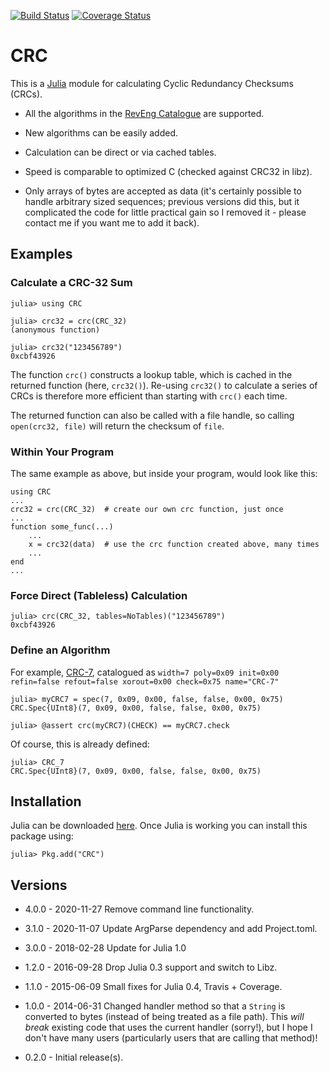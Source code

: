 [![Build Status](https://travis-ci.org/andrewcooke/CRC.jl.png)](https://travis-ci.org/andrewcooke/CRC.jl)
[![Coverage Status](https://coveralls.io/repos/andrewcooke/CRC.jl/badge.svg)](https://coveralls.io/r/andrewcooke/CRC.jl)

# CRC

This is a [Julia](http://julialang.org/) module for calculating Cyclic
Redundancy Checksums (CRCs).

* All the algorithms in the [RevEng
  Catalogue](http://reveng.sourceforge.net/crc-catalogue) are supported.

* New algorithms can be easily added.

* Calculation can be direct or via cached tables.

* Speed is comparable to optimized C (checked against CRC32 in libz).

* Only arrays of bytes are accepted as data (it's certainly possible
  to handle arbitrary sized sequences; previous versions did this, but
  it complicated the code for little practical gain so I removed it -
  please contact me if you want me to add it back).

## Examples

### Calculate a CRC-32 Sum

```
julia> using CRC

julia> crc32 = crc(CRC_32)
(anonymous function)

julia> crc32("123456789")
0xcbf43926
```

The function `crc()` constructs a lookup table, which is cached in the
returned function (here, `crc32()`).  Re-using `crc32()` to calculate a series
of CRCs is therefore more efficient than starting with `crc()` each time.

The returned function can also be called with a file handle, so calling
`open(crc32, file)` will return the checksum of `file`.

### Within Your Program

The same example as above, but inside your program, would look like this:

```
using CRC
...
crc32 = crc(CRC_32)  # create our own crc function, just once
...
function some_func(...)
    ...
    x = crc32(data)  # use the crc function created above, many times
    ...
end
...
```

### Force Direct (Tableless) Calculation

```
julia> crc(CRC_32, tables=NoTables)("123456789")
0xcbf43926
```

### Define an Algorithm

For example,
[CRC-7](http://reveng.sourceforge.net/crc-catalogue/1-15.htm#crc.cat-bits.7),
catalogued as `width=7 poly=0x09 init=0x00 refin=false refout=false
xorout=0x00 check=0x75 name="CRC-7"`

```
julia> myCRC7 = spec(7, 0x09, 0x00, false, false, 0x00, 0x75)
CRC.Spec{UInt8}(7, 0x09, 0x00, false, false, 0x00, 0x75)

julia> @assert crc(myCRC7)(CHECK) == myCRC7.check
```

Of course, this is already defined:

```
julia> CRC_7
CRC.Spec{UInt8}(7, 0x09, 0x00, false, false, 0x00, 0x75)
```

## Installation

Julia can be downloaded [here](http://julialang.org/downloads/).  Once
Julia is working you can install this package using:

```
julia> Pkg.add("CRC")
```

## Versions

* 4.0.0 - 2020-11-27 Remove command line functionality.

* 3.1.0 - 2020-11-07 Update ArgParse dependency and add Project.toml.

* 3.0.0 - 2018-02-28 Update for Julia 1.0

* 1.2.0 - 2016-09-28 Drop Julia 0.3 support and switch to Libz.

* 1.1.0 - 2015-06-09 Small fixes for Julia 0.4, Travis + Coverage.

* 1.0.0 - 2014-06-31 Changed handler method so that a `String` is converted to
  bytes (instead of being treated as a file path).  This *will break* existing
  code that uses the current handler (sorry!), but I hope I don't have many
  users (particularly users that are calling that method)!

* 0.2.0 - Initial release(s).
